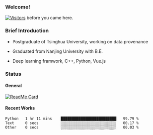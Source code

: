 ### Welcome!

[![Visitors](https://visitor-badge.laobi.icu/badge?page_id=HermitSun.HermitSun)]() before you came here.

### Brief Introduction

- Postgraduate of Tsinghua University, working on data provenance

- Graduated from Nanjing University with B.E.

- Deep learning framwork, C++, Python, Vue.js

### Status

#### General

[![ReadMe Card](https://github-readme-stats.hermitsun.vercel.app/api?username=HermitSun&count_private=true&show_icons=true)]()

#### Recent Works

<!--START_SECTION:waka-->

```text
Python   1 hr 11 mins    █████████████████████████   99.79 %
Text     0 secs          ░░░░░░░░░░░░░░░░░░░░░░░░░   00.17 %
Other    0 secs          ░░░░░░░░░░░░░░░░░░░░░░░░░   00.03 %
```

<!--END_SECTION:waka-->
